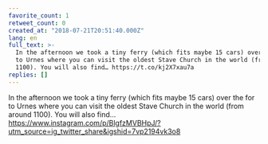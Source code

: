 ```yaml
---
favorite_count: 1
retweet_count: 0
created_at: "2018-07-21T20:51:40.000Z"
lang: en
full_text: >-
  In the afternoon we took a tiny ferry (which fits maybe 15 cars) over the for
  to Urnes where you can visit the oldest Stave Church in the world (from around
  1100). You will also find… https://t.co/kj2X7xau7a
replies: []
---
```


In the afternoon we took a tiny ferry (which fits maybe 15 cars) over the for to
Urnes where you can visit the oldest Stave Church in the world (from around
1100). You will also find…
<https://www.instagram.com/p/BlgfzMVBHpJ/?utm_source=ig_twitter_share&igshid=7vp2194vk3o8>
